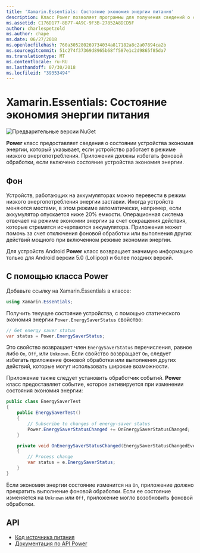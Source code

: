 ```yaml
---
title: 'Xamarin.Essentials: Состояние экономия энергии питания'
description: Класс Power позволяет программы для получения сведений о состоянии экономия энергии для определения того, если устройство работает в режиме низкого энергопотребления.
ms.assetid: C176D177-8B77-4A9C-9F3B-27852A8DCD5F
author: charlespetzold
ms.author: chape
ms.date: 06/27/2018
ms.openlocfilehash: 760a305280269734034a817182a8c2a07894ca2b
ms.sourcegitcommit: 51c274f37369d8965b68ff587e1c2d9865f85da7
ms.translationtype: MT
ms.contentlocale: ru-RU
ms.lasthandoff: 07/30/2018
ms.locfileid: "39353494"
---
```

# <a name="xamarinessentials-power-energy-saver-status"></a>Xamarin.Essentials: Состояние экономия энергии питания

![Предварительные версии NuGet](~/media/shared/pre-release.png)

**Power** класс предоставляет сведения о состоянии устройства экономия энергии, который указывает, если устройство работает в режиме низкого энергопотребления. Приложения должны избегать фоновой обработки, если включено состояние устройства экономия энергии.

## <a name="background"></a>Фон

Устройств, работающих на аккумуляторах можно перевести в режим низкого энергопотребления энергии заставки. Иногда устройств меняются местами, в этом режиме автоматически, например, если аккумулятор опускается ниже 20% емкости. Операционная система отвечает на режиме экономии энергии за счет сокращения действия, которые стремятся исчерпаются аккумулятора. Приложения может помочь за счет отключения фоновой обработки или выполнения других действий мощного при включенном режиме экономии энергии.

Для устройств Android **Power** класс возвращает значимую информацию только для Android версии 5.0 (Lollipop) и более поздних версий.

## <a name="using-the-power-class"></a>С помощью класса Power

Добавьте ссылку на Xamarin.Essentials в классе:

```csharp
using Xamarin.Essentials;
```

Получить текущее состояние устройства, с помощью статического экономия энергии `Power.EnergySaverStatus` свойство:

```csharp
// Get energy saver status
var status = Power.EnergySaverStatus;
```

Это свойство возвращает член `EnergySaverStatus` перечисления, равное либо `On`, `Off`, или `Unknown`. Если свойство возвращает `On`, следует избегать приложение фоновой обработки или выполнения других действий, которые могут использовать широкие возможности.

Приложение также следует установить обработчик событий. **Power** класс предоставляет событие, которое активируется при изменении состояния экономия энергии:

```csharp
public class EnergySaverTest
{
    public EnergySaverTest()
    {
        // Subscribe to changes of energy-saver status
        Power.EnergySaverStatusChanged += OnEnergySaverStatusChanged;
    }

    private void OnEnergySaverStatusChanged(EnergySaverStatusChangedEventArgs e)
    {
        // Process change
        var status = e.EnergySaverStatus;
    }
}
```

Если экономия энергии состояние изменится на `On`, приложение должно прекратить выполнение фоновой обработки. Если ее состояние изменяется на `Unknown` или `Off`, приложение могло возобновить фоновой обработки.

## <a name="api"></a>API

- [Код источника питания](https://github.com/xamarin/Essentials/tree/master/Xamarin.Essentials/Power)
- [Документация по API Power](xref:Xamarin.Essentials.Power)
